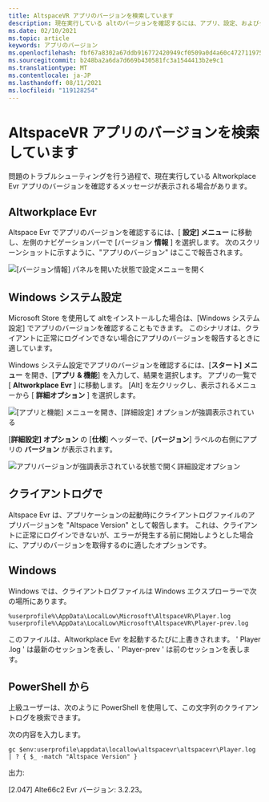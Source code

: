 ```yaml
---
title: AltspaceVR アプリのバージョンを検索しています
description: 現在実行している altのバージョンを確認するには、アプリ、設定、およびクライアントの各ログを使用する方法について説明します。
ms.date: 02/10/2021
ms.topic: article
keywords: アプリのバージョン
ms.openlocfilehash: fbf67a8302a67ddb916772420949cf0509a0d4a60c472711975c651862438b93
ms.sourcegitcommit: b248ba2a6da7d669b430581fc3a1544413b2e9c1
ms.translationtype: MT
ms.contentlocale: ja-JP
ms.lasthandoff: 08/11/2021
ms.locfileid: "119128254"
---
```

# <a name="finding-the-altspacevr-app-version"></a>AltspaceVR アプリのバージョンを検索しています

問題のトラブルシューティングを行う過程で、現在実行している Altworkplace Evr アプリのバージョンを確認するメッセージが表示される場合があります。

## <a name="in-altspacevr"></a>Altworkplace Evr

Altspace Evr でアプリのバージョンを確認するには、[ **設定] メニュー** に移動し、左側のナビゲーションバーで [バージョン **情報** ] を選択します。 次のスクリーンショットに示すように、"アプリのバージョン" はここで報告されます。

![[バージョン情報] パネルを開いた状態で設定メニューを開く](images/app-version-img-01.png)

## <a name="in-windows-system-settings"></a>Windows システム設定

Microsoft Store を使用して altをインストールした場合は、[Windows システム設定] でアプリのバージョンを確認することもできます。  このシナリオは、クライアントに正常にログインできない場合にアプリのバージョンを報告するときに適しています。

Windows システム設定でアプリのバージョンを確認するには、[**スタート] メニュー** を開き、[**アプリ & 機能**] を入力して、結果を選択します。 アプリの一覧で [ **Altworkplace Evr** ] に移動します。 [Alt] を左クリックし、表示されるメニューから [ **詳細オプション** ] を選択します。

![[アプリと機能] メニューを開き、[詳細設定] オプションが強調表示されている](images/app-version-img-02.png)

[**詳細設定] オプション** の [**仕様**] ヘッダーで、[**バージョン**] ラベルの右側にアプリの **バージョン** が表示されます。

![アプリバージョンが強調表示されている状態で開く詳細設定オプション](images/app-version-img-03.png)

## <a name="in-client-logs"></a>クライアントログで

Altspace Evr は、アプリケーションの起動時にクライアントログファイルのアプリバージョンを "Altspace Version" として報告します。 これは、クライアントに正常にログインできないが、エラーが発生する前に開始しようとした場合に、アプリのバージョンを取得するのに適したオプションです。

## <a name="windows"></a>Windows

Windows では、クライアントログファイルは Windows エクスプローラーで次の場所にあります。

```
%userprofile%\AppData\LocalLow\Microsoft\AltspaceVR\Player.log
%userprofile%\AppData\LocalLow\Microsoft\AltspaceVR\Player-prev.log
```

このファイルは、Altworkplace Evr を起動するたびに上書きされます。 ' Player .log ' は最新のセッションを表し、' Player-prev ' は前のセッションを表します。

## <a name="via-powershell"></a>PowerShell から

上級ユーザーは、次のように PowerShell を使用して、この文字列のクライアントログを検索できます。

次の内容を入力します。

```
gc $env:userprofile\appdata\locallow\altspacevr\altspacevr\Player.log | ? { $_ -match "Altspace Version" }
```

出力:

[2.047] Alte66c2 Evr バージョン: 3.2.23。
